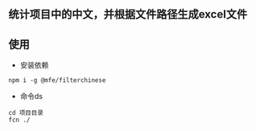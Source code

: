 ## 统计项目中的中文，并根据文件路径生成excel文件

## 使用

* 安装依赖

```
npm i -g @mfe/filterchinese

```

* 命令ds
 
```
cd 项目目录
fcn ./